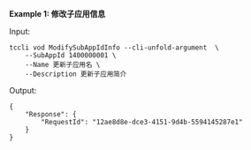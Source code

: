 **Example 1: 修改子应用信息**



Input: 

```
tccli vod ModifySubAppIdInfo --cli-unfold-argument  \
    --SubAppId 1400000001 \
    --Name 更新子应用名 \
    --Description 更新子应用简介
```

Output: 
```
{
    "Response": {
        "RequestId": "12ae8d8e-dce3-4151-9d4b-5594145287e1"
    }
}
```

